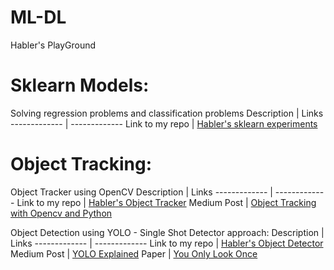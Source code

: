 # ML-DL
Habler's PlayGround

# Sklearn Models: #
Solving regression problems and classification problems
Description  | Links
------------- | -------------
Link to my repo  | [Habler's sklearn experiments](https://github.com/Habler-code/ML-scikit-learn)

# Object Tracking: #

Object Tracker using OpenCV
Description  | Links
------------- | -------------
Link to my repo  | [Habler's Object Tracker](https://github.com/Habler-code/ObjectTracking/tree/main)
Medium Post  | [Object Tracking with Opencv and Python](https://medium.com/@MrBam44/object-tracking-with-opencv-and-python-7db8b233fab6)

Object Detection using YOLO - Single Shot Detector approach:
Description  | Links
------------- | -------------
Link to my repo  | [Habler's Object Detector](https://github.com/Habler-code/YOLO5-Inference/tree/main)
Medium Post  | [YOLO Explained](https://medium.com/analytics-vidhya/yolo-explained-5b6f4564f31)
Paper | [You Only Look Once](https://www.cv-foundation.org/openaccess/content_cvpr_2016/html/Redmon_You_Only_Look_CVPR_2016_paper.html)



